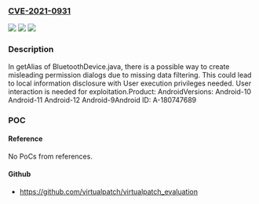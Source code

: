 ### [CVE-2021-0931](https://cve.mitre.org/cgi-bin/cvename.cgi?name=CVE-2021-0931)
![](https://img.shields.io/static/v1?label=Product&message=Android&color=blue)
![](https://img.shields.io/static/v1?label=Version&message=n%2Fa&color=blue)
![](https://img.shields.io/static/v1?label=Vulnerability&message=Information%20disclosure&color=brighgreen)

### Description

In getAlias of BluetoothDevice.java, there is a possible way to create misleading permission dialogs due to missing data filtering. This could lead to local information disclosure with User execution privileges needed. User interaction is needed for exploitation.Product: AndroidVersions: Android-10 Android-11 Android-12 Android-9Android ID: A-180747689

### POC

#### Reference
No PoCs from references.

#### Github
- https://github.com/virtualpatch/virtualpatch_evaluation

